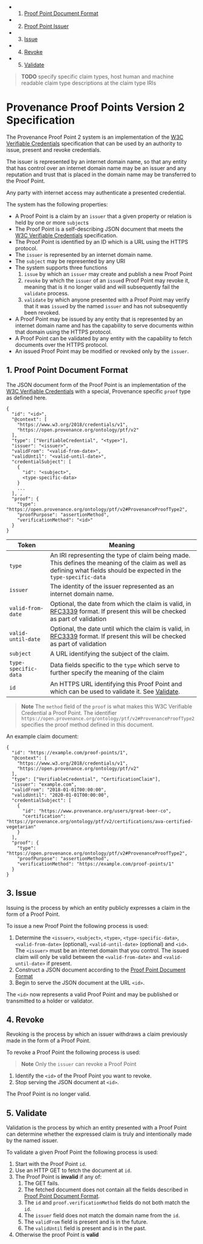 <!-- vscode-markdown-toc -->
* 1. [Proof Point Document Format](#ProofPointDocumentFormat)
* 2. [Proof Point Issuer](#ProofPointIssuer)
* 3. [Issue](#Issue)
* 4. [Revoke](#Revoke)
* 5. [Validate](#Validate)

<!-- vscode-markdown-toc-config
	numbering=true
	autoSave=true
	/vscode-markdown-toc-config -->
<!-- /vscode-markdown-toc -->

> **TODO** specify specific claim types, host human and machine readable claim type descriptions at the claim type IRIs

# Provenance Proof Points Version 2 Specification

The Provenance Proof Point 2 system is an implementation of the [W3C Verifiable Credentials](https://www.w3.org/TR/vc-data-model/) specification that can be used by an authority to issue, present and revoke credentials.

The issuer is represented by an internet domain name, so that any entity that has control over an internet domain name may be an issuer and any reputation and trust that is placed in the domain name may be transferred to the Proof Point.

Any party with internet access may authenticate a presented credential.

The system has the following properties:

- A Proof Point is a claim by an `issuer` that a given property or relation is held by one or more `subject`s
- The Proof Point is a self-describing JSON document that meets the [W3C Verifiable Credentials](https://www.w3.org/TR/vc-data-model/) specification.
- The Proof Point is identified by an ID which is a URL using the HTTPS protocol.
- The `issuer` is represented by an internet domain name.
- The `subject` may be represented by any URI
- The system supports three functions
  1. `issue` by which an `issuer` may create and publish a new Proof Point
  2. `revoke` by which the `issuer` of an `issue`d Proof Point may revoke it, meaning that is it no longer valid and will subsequently fail the `validate` process.
  3. `validate` by which anyone presented with a Proof Point may verify that it was `issue`d by the named `issuer` and has not subsequently been revoked.
- A Proof Point may be issued by any entity that is represented by an internet domain name and has the capability to serve documents within that domain using the HTTPS protocol.
- A Proof Point can be validated by any entity with the capability to fetch documents over the HTTPS protocol.
- An issued Proof Point may be modified or revoked only by the `issuer`.

##  1. <a name='ProofPointDocumentFormat'></a>Proof Point Document Format

The JSON document form of the Proof Point is an implementation of the [W3C Verifiable Credentials](https://www.w3.org/TR/vc-data-model/) with a special, Provenance specific `proof` type as defined here.

```
{
  "id": "<id>",
  "@context": [
    "https://www.w3.org/2018/credentials/v1",
    "https://open.provenance.org/ontology/ptf/v2"
  ],
  "type": ["VerifiableCredential", "<type>"],
  "issuer": "<issuer>",
  "validFrom": "<valid-from-date>",
  "validUntil": "<valid-until-date>",
  "credentialSubject": [
    {
      "id": "<subject>",
      <type-specific-data>
    }
    ...
  ], ,
  "proof": {
    "type": "https://open.provenance.org/ontology/ptf/v2#ProvenanceProofType2",
    "proofPurpose": "assertionMethod",
    "verificationMethod": "<id>"
  }
}
```

| Token | Meaning |
|-------|---------|
| `type` | An IRI representing the type of claim being made. This defines the meaning of the claim as well as defining what fields should be expected in the `type-specific-data` |
| `issuer` | The identity of the issuer represented as an internet domain name. |
| `valid-from-date` | Optional, the date from which the claim is valid, in [RFC3339](https://tools.ietf.org/html/rfc3339) format. If present this will be checked as part of validation |
| `valid-until-date` | Optional, the date until which the claim is valid, in [RFC3339](https://tools.ietf.org/html/rfc3339) format. If present this will be checked as part of validation |
| `subject` | A URL identifying the subject of the claim. |
| `type-specific-data` | Data fields specific to the `type` which serve to further specify the meaning of the claim |
| `id` | An HTTPS URL identifying this Proof Point and which can be used to validate it. See [Validate](#Validate). 

> **Note** The `method` field of the `proof` is what makes this W3C Verifiable Credential a Proof Point. The identifier `https://open.provenance.org/ontology/ptf/v2#ProvenanceProofType2` specifies the proof method defined in this document.

An example claim document:

```
{
  "id": "https://example.com/proof-points/1",
  "@context": [
    "https://www.w3.org/2018/credentials/v1",
    "https://open.provenance.org/ontology/ptf/v2"
  ],
  "type": ["VerifiableCredential", "CertificationClaim"],
  "issuer": "example.com",
  "validFrom": "2018-01-01T00:00:00",
  "validUntil": "2020-01-01T00:00:00",
  "credentialSubject": [
    {
      "id": "https://www.provenance.org/users/great-beer-co",
      "certification": "https://provenance.org/ontology/ptf/v2/certifications/ava-certified-vegetarian"
    }
  ],
  "proof": {
    "type": "https://open.provenance.org/ontology/ptf/v2#ProvenanceProofType2",
    "proofPurpose": "assertionMethod",
    "verificationMethod": "https://example.com/proof-points/1"
  }
}
```

##  3. <a name='Issue'></a>Issue

Issuing is the process by which an entity publicly expresses a claim in the form of a Proof Point.

To issue a new Proof Point the following process is used:

1. Determine the `<issuer>`, `<subject>`, `<type>`, `<type-specific-data>`, `<valid-from-date>` (optional), `<valid-until-date>` (optional) and `<id>`. The `<issuer>` must be an internet domain that you control. The issued claim will only be valid between the `<valid-from-date>` and `<valid-until-date>` if present.
2. Construct a JSON document according to the [Proof Point Document Format](#ProofPointDocumentFormat)
3. Begin to serve the JSON document at the URL `<id>`.

The `<id>` now represents a valid Proof Point and may be published or transmitted to a holder or validator.

##  4. <a name='Revoke'></a>Revoke

Revoking is the process by which an issuer withdraws a claim previously made in the form of a Proof Point.

To revoke a Proof Point the following process is used:

> **Note** Only the `issuer` can revoke a Proof Point

1. Identify the `<id>` of the Proof Point you want to revoke.
2. Stop serving the JSON document at `<id>`.

The Proof Point is no longer valid.

##  5. <a name='Validate'></a>Validate

Validation is the process by which an entity presented with a Proof Point can determine whether the expressed claim is truly and intentionally made by the named issuer.

To validate a given Proof Point the following process is used:

1. Start with the Proof Point `id`.
2. Use an HTTP GET to fetch the document at `id`.
3. The Proof Point is **invalid** if any of:
    1. The GET fails.
    2. The fetched document does not contain all the fields described in [Proof Point Document Format](#ProofPointDocumentFormat).
    3. The `id` and `proof.verificationMethod` fields do not both match the `id`.
    4. The `issuer` field does not match the domain name from the `id`.
    5. The `validFrom` field is present and is in the future.
    6. The `validUntil` field is present and is in the past.
4. Otherwise the proof Point is **valid**




